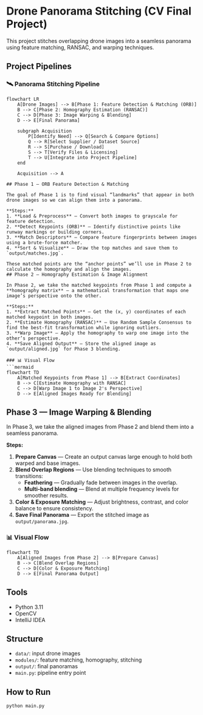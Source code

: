 # Drone Panorama Stitching (CV Final Project)

This project stitches overlapping drone images into a seamless panorama using feature matching, RANSAC, and warping techniques.
## Project Pipelines

### 🛰 Panorama Stitching Pipeline

```mermaid
flowchart LR
    A[Drone Images] --> B[Phase 1: Feature Detection & Matching (ORB)]
    B --> C[Phase 2: Homography Estimation (RANSAC)]
    C --> D[Phase 3: Image Warping & Blending]
    D --> E[Final Panorama]

    subgraph Acquisition
        P[Identify Need] --> Q[Search & Compare Options]
        Q --> R[Select Supplier / Dataset Source]
        R --> S[Purchase / Download]
        S --> T[Verify Files & Licensing]
        T --> U[Integrate into Project Pipeline]
    end

    Acquisition --> A

## Phase 1 — ORB Feature Detection & Matching

The goal of Phase 1 is to find visual “landmarks” that appear in both drone images so we can align them into a panorama.

**Steps:**
1. **Load & Preprocess** — Convert both images to grayscale for feature detection.
2. **Detect Keypoints (ORB)** — Identify distinctive points like runway markings or building corners.
3. **Match Descriptors** — Compare feature fingerprints between images using a brute-force matcher.
4. **Sort & Visualize** — Draw the top matches and save them to `output/matches.jpg`.

These matched points are the “anchor points” we’ll use in Phase 2 to calculate the homography and align the images.
## Phase 2 — Homography Estimation & Image Alignment

In Phase 2, we take the matched keypoints from Phase 1 and compute a **homography matrix** — a mathematical transformation that maps one image’s perspective onto the other.

**Steps:**
1. **Extract Matched Points** — Get the (x, y) coordinates of each matched keypoint in both images.
2. **Estimate Homography (RANSAC)** — Use Random Sample Consensus to find the best-fit transformation while ignoring outliers.
3. **Warp Image** — Apply the homography to warp one image into the other’s perspective.
4. **Save Aligned Output** — Store the aligned image as `output/aligned.jpg` for Phase 3 blending.

### 📊 Visual Flow
```mermaid
flowchart TD
    A[Matched Keypoints from Phase 1] --> B[Extract Coordinates]
    B --> C[Estimate Homography with RANSAC]
    C --> D[Warp Image 1 to Image 2's Perspective]
    D --> E[Aligned Images Ready for Blending]

```

## Phase 3 — Image Warping & Blending

In Phase 3, we take the aligned images from Phase 2 and blend them into a seamless panorama.

**Steps:**
1. **Prepare Canvas** — Create an output canvas large enough to hold both warped and base images.
2. **Blend Overlap Regions** — Use blending techniques to smooth transitions:
    - **Feathering** — Gradually fade between images in the overlap.
    - **Multi-band blending** — Blend at multiple frequency levels for smoother results.
3. **Color & Exposure Matching** — Adjust brightness, contrast, and color balance to ensure consistency.
4. **Save Final Panorama** — Export the stitched image as `output/panorama.jpg`.

### 📊 Visual Flow
```mermaid
flowchart TD
    A[Aligned Images from Phase 2] --> B[Prepare Canvas]
    B --> C[Blend Overlap Regions]
    C --> D[Color & Exposure Matching]
    D --> E[Final Panorama Output]
```
## Tools
- Python 3.11
- OpenCV
- IntelliJ IDEA

## Structure
- `data/`: input drone images
- `modules/`: feature matching, homography, stitching
- `output/`: final panoramas
- `main.py`: pipeline entry point

## How to Run
```bash
python main.py
